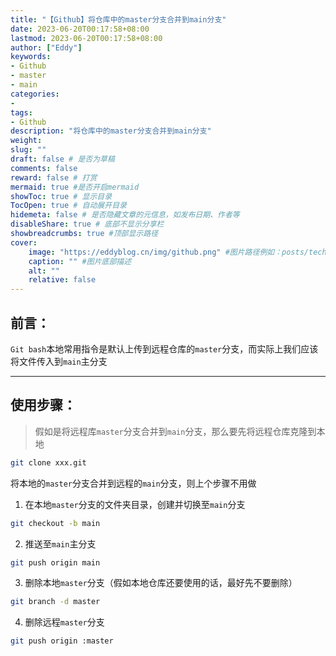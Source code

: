 ```yaml
---
title: "【Github】将仓库中的master分支合并到main分支"
date: 2023-06-20T00:17:58+08:00
lastmod: 2023-06-20T00:17:58+08:00
author: ["Eddy"]
keywords: 
- Github
- master
- main
categories: 
- 
tags: 
- Github
description: "将仓库中的master分支合并到main分支"
weight:
slug: ""
draft: false # 是否为草稿
comments: false
reward: false # 打赏
mermaid: true #是否开启mermaid
showToc: true # 显示目录
TocOpen: true # 自动展开目录
hidemeta: false # 是否隐藏文章的元信息，如发布日期、作者等
disableShare: true # 底部不显示分享栏
showbreadcrumbs: true #顶部显示路径
cover:
    image: "https://eddyblog.cn/img/github.png" #图片路径例如：posts/tech/123/123.png
    caption: "" #图片底部描述
    alt: ""
    relative: false
---
```

## 前言：

`Git bash`本地常用指令是默认上传到远程仓库的`master`分支，而实际上我们应该将文件传入到`main`主分支

---

## 使用步骤：

> 假如是将远程库`master`分支合并到`main`分支，那么要先将远程仓库克隆到本地

```bash
git clone xxx.git
```



将本地的`master`分支合并到远程的`main`分支，则上个步骤不用做

1. 在本地`master`分支的文件夹目录，创建并切换至`main`分支

```bash
git checkout -b main
```

2. 推送至`main`主分支

```bash
git push origin main
```

3. 删除本地`master`分支（假如本地仓库还要使用的话，最好先不要删除）

```bash
git branch -d master
```

4. 删除远程`master`分支

```bash
git push origin :master
```



